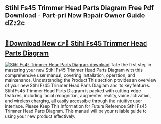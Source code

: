 ## Stihl Fs45 Trimmer Head Parts Diagram Free Pdf Download - Part-pri New Repair Owner Guide dZz2c

# <h2><a href="http://dfjpn3s.blite.top/?on=Stihl+Fs45+Trimmer+Head+Parts+Diagram">🔗Download New 👉🔴 Stihl Fs45 Trimmer Head Parts Diagram</a></h2>

[![Stihl Fs45 Trimmer Head Parts Diagram download](https://i.imgur.com/lujVjoI.png)](http://dfjpn3s.blite.top/?on=Stihl+Fs45+Trimmer+Head+Parts+Diagram)
Take the first step in mastering your new Stihl Fs45 Trimmer Head Parts Diagram with this comprehensive user manual, covering installation, operation, and maintenance. Understanding the Product This section provides an overview of your new Stihl Fs45 Trimmer Head Parts Diagram and its key features. Stihl Fs45 Trimmer Head Parts Diagram is packed with cutting-edge features, including facial recognition, augmented reality, voice activation, and wireless charging, all easily accessible through the intuitive user interface. Please Keep This Information for Future Reference Stihl Fs45 Trimmer Head Parts Diagram. This manual will be your reliable guide to using your new product effectively.
